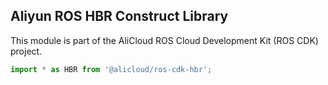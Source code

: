 ## Aliyun ROS HBR Construct Library

This module is part of the AliCloud ROS Cloud Development Kit (ROS CDK) project.

```ts
import * as HBR from '@alicloud/ros-cdk-hbr';
```